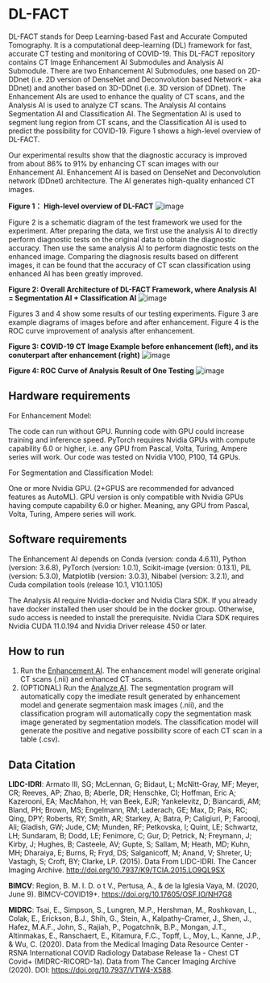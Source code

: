 # DL-FACT
DL-FACT stands for Deep Learning-based Fast and Accurate Computed Tomography. It is a computational deep-learning (DL) framework for fast, accurate CT testing and monitoring of COVID-19. This DL-FACT repository contains CT Image Enhancement AI Submodules and Analysis AI Submodule. There are two Enhancement AI Submodules, one based on 2D-DDnet (i.e. 2D version of DenseNet and Deconvolution based Network - aka DDnet) and another based on 3D-DDnet (i.e. 3D version of DDnet). The Enhancement AIs are used to enhance the quality of CT scans, and the Analysis AI is used to analyze CT scans. The Analysis AI contains Segmentation AI and Classification AI. The Segmentation AI is used to segment lung region from CT scans, and the Classification AI is used to predict the possibility for COVID-19. Figure 1 shows a high-level overview of DL-FACT. 

Our experimental results show that the diagnostic accuracy is improved from about 86% to 91% by enhancing CT scan images with our Enhancement AI.
Enhancement AI is based on DenseNet and Deconvolution network (DDnet) architecture. The AI generates high-quality enhanced CT images.

**Figure 1： High-level overview of DL-FACT**
![image](https://user-images.githubusercontent.com/31482058/119709957-ab721000-be12-11eb-9bb2-cb20a8b6938a.png)

Figure 2 is a schematic diagram of the test framework we used for the experiment. After preparing the data, we first use the analysis AI to directly perform diagnostic tests on the original data to obtain the diagnostic accuracy. Then use the same analysis AI to perform diagnostic tests on the enhanced image. Comparing the diagnosis results based on different images, it can be found that the accuracy of CT scan classification using enhanced AI has been greatly improved.

**Figure 2: Overall Architecture of DL-FACT Framework, where Analysis AI = Segmentation AI + Classification AI**
![image](https://user-images.githubusercontent.com/31482058/119988932-7cc37900-bf7b-11eb-8ef3-49226e2d331c.png)

Figures 3 and 4 show some results of our testing experiments. Figure 3 are example diagrams of images before and after enhancement. Figure 4 is the ROC curve improvement of analysis after enhancement. 

**Figure 3: COVID-19 CT Image Example before enhancement (left), and its conuterpart after enhancement (right)**
![image](https://user-images.githubusercontent.com/31482058/119710035-bfb60d00-be12-11eb-94b6-c1611151389c.png)

**Figure 4: ROC Curve of Analysis Result of One Testing**
![image](https://user-images.githubusercontent.com/31482058/119710075-cb093880-be12-11eb-95d2-66e8e0d5aa0b.png)

## Hardware requirements

For Enhancement Model:

The code can run without GPU. Running code with GPU could increase training and inference speed. PyTorch requires Nvidia GPUs with compute capability 6.0 or higher, i.e. any GPU from Pascal, Volta, Turing, Ampere series will work. Our code was tested on Nvidia V100, P100, T4 GPUs.

For Segmentation and Classification Model:

One or more Nvidia GPU. (2+GPUS are recommended for advanced features as AutoML). GPU version is only compatible with Nvidia GPUs having compute capability 6.0 or higher. Meaning, any GPU from Pascal, Volta, Turing, Ampere series will work.

## Software requirements

The Enhancement AI depends on Conda (version: conda 4.6.11), Python (version: 3.6.8), PyTorch (version: 1.0.1), Scikit-image (version: 0.13.1), PIL (version: 5.3.0), Matplotlib (version: 3.0.3), Nibabel (version: 3.2.1), and Cuda compilation tools (release 10.1, V10.1.105)

The Analysis AI require Nvidia-docker and Nvidia Clara SDK. If you already have docker installed then user should be in the docker group. Otherwise, sudo access is needed to install the prerequisite. Nvidia Clara SDK requires Nvidia CUDA 11.0.194 and Nvidia Driver release 450 or later.


## How to run
1. Run the [Enhancement AI](https://github.com/vtsynergy/2D-DECT). The enhancement model will generate original CT scans (.nii) and enhanced CT scans.
2. (OPTIONAL) Run the [Analyze AI](https://github.com/vtsynergy/Analyze-AI/tree/251bcf33df61851529e9cbcb1995c3f218f7f759). The segmentation program will automatically copy the imediate result generated by enhancement model and generate segmentaion mask images (.nii), and the classification program will automatically copy the segmentation mask image generated by segmentation models. The classification model will generate the positive and negative possibility score of each CT scan in a table (.csv).

## Data Citation
**LIDC-IDRI**: Armato III, SG; McLennan, G; Bidaut, L; McNitt-Gray, MF; Meyer, CR; Reeves, AP; Zhao, B; Aberle, DR; Henschke, CI; Hoffman, Eric A; Kazerooni, EA; MacMahon, H; van Beek, EJR; Yankelevitz, D; Biancardi, AM; Bland, PH; Brown, MS; Engelmann, RM; Laderach, GE; Max, D; Pais, RC; Qing, DPY; Roberts, RY; Smith, AR; Starkey, A; Batra, P; Caligiuri, P; Farooqi, Ali; Gladish, GW; Jude, CM; Munden, RF; Petkovska, I; Quint, LE; Schwartz, LH; Sundaram, B; Dodd, LE; Fenimore, C; Gur, D; Petrick, N; Freymann, J; Kirby, J; Hughes, B; Casteele, AV; Gupte, S; Sallam, M; Heath, MD; Kuhn, MH; Dharaiya, E; Burns, R; Fryd, DS; Salganicoff, M; Anand, V; Shreter, U; Vastagh, S; Croft, BY; Clarke, LP. (2015). Data From LIDC-IDRI. The Cancer Imaging Archive. http://doi.org/10.7937/K9/TCIA.2015.LO9QL9SX

**BIMCV**: Region, B. M. I. D. o t V., Pertusa, A., & de la Iglesia Vaya, M. (2020, June 9). BIMCV-COVID19+. https://doi.org/10.17605/OSF.IO/NH7G8

**MIDRC**: Tsai, E., Simpson, S., Lungren, M.P., Hershman, M., Roshkovan, L., Colak, E., Erickson, B.J., Shih, G., Stein, A., Kalpathy-Cramer, J., Shen, J., Hafez, M.A.F., John, S., Rajiah, P., Pogatchnik, B.P., Mongan, J.T., Altinmakas, E., Ranschaert, E., Kitamura, F.C., Topff, L., Moy, L., Kanne, J.P., & Wu, C. (2020). Data from the Medical Imaging Data Resource Center - RSNA International COVID Radiology Database Release 1a - Chest CT Covid+ (MIDRC-RICORD-1a).  Data from The Cancer Imaging Archive (2020). DOI: https://doi.org/10.7937/VTW4-X588.

